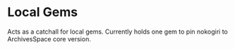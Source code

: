 # Local Gems

Acts as a catchall for local gems. Currently holds one gem to pin
nokogiri to ArchivesSpace core version.
